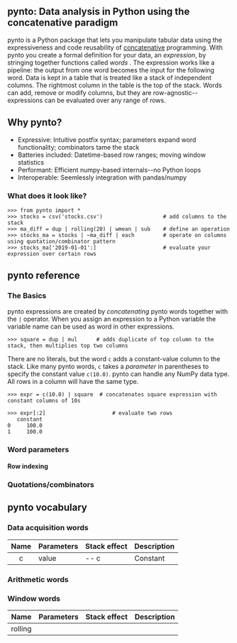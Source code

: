 ## pynto: Data analysis in Python using the concatenative paradigm

pynto is a Python package that lets you manipulate tabular data using the expressiveness and code reusability of [concatenative](https://en.wikipedia.org/wiki/Concatenative_programming_language) programming.  With pynto you create a formal definition for your data, an _expression_, by stringing together functions called _words_ .  The expression works like a pipeline: the output from one word becomes the input for the following word.  Data is kept in a table that is treated like a stack of independent columns.  The rightmost column in the table is the top of the stack.  Words can add, remove or modify columns, but they are row-agnostic--expressions can be evaluated over any range of rows.  

## Why pynto?

 - Expressive: Intuitive postfix syntax; parameters expand word functionality; combinators tame the stack  
 - Batteries included:  Datetime-based row ranges; moving window statistics
 - Performant: Efficient numpy-based internals--no Python loops
 - Interoperable: Seemlessly integration with pandas/numpy 

### What does it look like?

```
>>> from pynto import * 
>>> stocks = csv('stocks.csv')                   # add columns to the stack
>>> ma_diff = dup | rolling(20) | wmean | sub    # define an operation
>>> stocks_ma = stocks | ~ma_diff | each         # operate on columns using quotation/combinator pattern
>>> stocks_ma['2019-01-01':]                     # evaluate your expression over certain rows

```

## pynto reference

### The Basics

pynto expressions are created by _concatenating_ pynto words together with the `|` operator.  When you assign an expression to a Python variable the variable name can be used as word in other expressions.
```
>>> square = dup | mul      # adds duplicate of top column to the stack, then multiplies top two columns 
```
There are no literals, but the word `c` adds a constant-value column to the stack.  Like many pynto words, `c` takes a _parameter_ in parentheses to specify the constant value `c(10.0)`. pynto can handle any NumPy data type.  All rows in a column will have the same type.  

```
>>> expr = c(10.0) | square  # concatenates square expression with constant columns of 10s
```


```
>>> expr[:2]                     # evaluate two rows                                                                                                                                      
   constant
0     100.0
1     100.0
```

### Word parameters


#### Row indexing





### Quotations/combinators

## pynto vocabulary

### Data acquisition words
Name | Parameters |Stack effect|Description
:---:|:---|:---|:---
c|value| -- c|Constant

### Arithmetic words

### Window words
Name | Parameters |Stack effect|Description
:---:|:---|:---|:---
rolling| | | 

